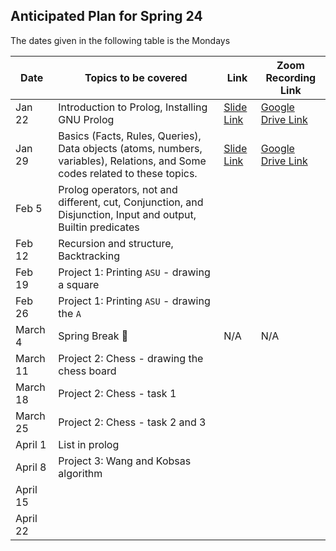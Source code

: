 ## Anticipated Plan for Spring 24 
The dates given in the following table is the Mondays


|Date|Topics to be covered|Link|Zoom Recording Link|
|----|--------------------|----|-------------------|
|Jan 22|Introduction to Prolog, Installing GNU Prolog|[Slide Link](./Recitation-1/CSE%20259%20-%20Recitation%201.pdf)|[Google Drive Link](https://drive.google.com/file/d/1_jbIDG_hwKjf6LwVd4lUq4EjR0ygCQ3X/view?usp=sharing)|
|Jan 29|Basics (Facts, Rules, Queries), Data objects (atoms, numbers, variables), Relations, and Some codes related to these topics.|[Slide Link](./Recitation-2/CSE%20259%20-%20Recitation%202.pdf)|[Google Drive Link](https://drive.google.com/file/d/1N-cNal1vlZDTb2-f8wVHMoJJv4GMMMpG/view?usp=sharing)|
|Feb 5|Prolog operators, not and different, cut, Conjunction, and Disjunction, Input and output, Builtin predicates|||
|Feb 12|Recursion and structure, Backtracking|||
|Feb 19|Project 1: Printing `ASU` - drawing a square|||
|Feb 26|Project 1: Printing `ASU` - drawing the `A`|||
|March 4|Spring Break 🌴|N/A|N/A|
|March 11|Project 2: Chess - drawing the chess board|||
|March 18|Project 2: Chess - task 1|||
|March 25|Project 2: Chess - task 2 and 3|||
|April 1|List in prolog|||
|April 8|Project 3: Wang and Kobsas algorithm|||
|April 15||||
|April 22||||
